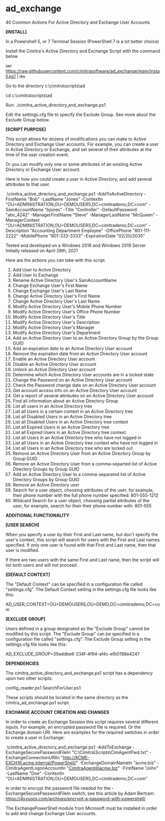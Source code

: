 # ad_exchange
40 Common Actions For Active Directory and Exchange User Accounts

**[INSTALL]**

In a Powershell 5, or 7 Terminal Session (PowerShell 7 is a lot better choice)

Install the Cimitra's Active Directory and Exchange Script with the command below

iwr https://raw.githubusercontent.com/cimitrasoftware/ad_exchange/main/install.ps1 | iex

Go to the directory c:\cimitra\scripts\ad

cd c:\cimitra\scripts\ad

Run: ./cimitra_active_directory_and_exchange.ps1

Edit the settings.cfg file to specify the Exclude Group. See more about the Exclude Group below. 

**[SCRIPT PURPOSE]**

This script allows for dozens of modifications you can make to Active Directory and Exchange User accounts. For example, you can create a user in Active Directory or Exchange, and set several of their attributes at the time of the user creation event. 

Or you can modify only one or some attributes of an existing Active Directory or Exchange User account. 

Here is how you could create a user in Active Directory, and add several attributes to that user. 

.\cimitra_active_directory_and_exchange.ps1 -AddToActiveDirectory -FirstName "Bob" -LastName "Jones" -ContextIn "OU=ADMINISTRATION,OU=DEMOUSERS,DC=cimitrademo,DC=com" -SamAccountName "bjones" -Title "Controller" -DefaultPassword "abc_4242" -ManagerFirstName "Steve" -ManagerLastName "McQueen" -ManagerContext "OU=ADMINISTRATION,OU=DEMOUSERS,DC=cimitrademo,DC=com" -Description "Accounting Department Employee" -OfficePhone "801-111-2222" -MobilePhone "801-333-3333" -ExpirationDate "02/20/2035"

Tested and developed on a Windows 2016 and Windows 2019 Server
Initially released on April 28th, 2021

Here are the actions you can take with this script. 

1. Add User to Active Directory
2. Add User to Exchange
3. Rename Active Directory User's SamAccountName
4. Change Exchange User's First Name
5. Change Exchange User's Last Name
6. Change Active Directory User's First Name
7. Change Active Directory User's Last Name
8. Modify Active Directory User's Mobile Phone Number
9. Modify Active Directory User's Office Phone Number
10. Modify Active Directory User's Title
11. Modify Active Directory User's Description
12. Modify Active Directory User's Manager
13. Modify Active Directory User's Department
14. Add an Active Directory User to an Active Directory Group by the Group GUID
15. Add an expiration date to an Active Directory User account
16. Remove the expiration date from an Active Directory User account
17. Enable an Active Directory User account
18. Disable an Active Directory User account
19. Unlock an Active Directory User account
20. Determine which Active Directory User accounts are in a locked state
21. Change the Password on an Active Directory User account
22. Check the Password change date on an Active Directory User account
23. Get account access info on an Active Directory User account
24. Get a report of several attributes on an Active Directory User account
25. Find all information about an Active Directory Group
26. List all users in an Active Directory tree
27. List all Users in a certain context in an Active Directory tree
28. List all Disabled Users in an Active Directory tree
29. List all Disabled Users in an Active Directory tree context
30. List all Expired Users in an Active Directory tree
31. List all Expired Users in an Active Directory tree context
32. List all Users in an Active Directory tree who have not logged in
33. List all Users in an Active Directory tree context who have not logged in
34. List all Users in an Active Directory tree who are locked out
35. Remove an Active Directory User from an Active Directory Group by Group GUID
36. Remove an Active Directory User from a comma-separted list of Active Directory Groups by Group GUID
37. Add an Active Directory User to a comma-separated list of Active Directory Groups by Group GUID
38. Remove an Active Directory user
39. Search for a user object, choosing attributes of the user, for example, their phone number with the full phone number specified:   801-555-1212
40. Wildcard Search for a user object, choosing partial attributes of the user, for example, search for their their phone number with: 801-555

**ADDITIONAL FUNCTIONALITY**

**[USER SEARCH]**

When you specify a user by their First and Last name, but don't specify the user's context, this script will search for users with the First and Last names specified. If only one user is found with that First and Last name, then that user is modified. 

If there are two users with the same First and Last name, then the script will list both users and will not proceed. 

**[DEFAULT CONTEXT]**

The "Default Context" can be specified in a configuration file called "settings.cfg". The Default Context setting in the settings.cfg file looks like this: 

AD_USER_CONTEXT=OU=DEMOUSERS,OU=DEMO,DC=cimitrademo,DC=com

**[EXCLUDE GROUP]**

Users defined in a group designated as the "Exclude Group" cannot be modified by this script. The "Exclude Group" can be specified in a configuration file called "settings.cfg". The Exclude Group setting in the settings.cfg file looks like this: 

AD_EXCLUDE_GROUP=35eddbe6-234f-4f94-af4c-efb0198e4247

**DEPENDENCIES**

The cimitra_active_directory_and_exchange.ps1 script has a dependency upon two other scripts: 

config_reader.ps1
SearchForUser.ps1

These scripts should be located in the same directory as the cimitra_ad_exchange.ps1 script. 

**EXCHANGE ACCOUNT CREATION AND CHANGES**

In order to create an Exchange Session this script requires several different inputs. For example, an encrypted password file is required. Or the Exchange domain URI. Here are examples for the required switches in order to create a user in Exchange: 

.\cimitra_active_directory_and_exchange.ps1 -AddToExchange -ExchangeSecurePasswordFileIn "C:\Cimitra\Scripts\CimAgentPwd.txt"  -ExchangeConnectionURIIn "http://ACME-EXCH16.acme.internal/PowerShell/" -ExchangeDomainNameIn "acme.biz" -CimitraAgentLogonAccountIn "CimitraAgent@acme.biz" -FirstName "John" -LastName "Doe" -ContextIn "OU=ADMINISTRATION,OU=DEMOUSERS,DC=cimitrademo,DC=com"

In order to encrypt the password file needed for the -ExchangeSecurePasswordFileIn switch, see this article by Adam Bertram:
https://4sysops.com/archives/encrypt-a-password-with-powershell/

The ExchangePowerShell module from Microsoft must be installed in order to add and change Exchange User accounts. 
